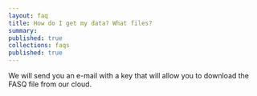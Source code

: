 ```yaml
---
layout: faq
title: How do I get my data? What files?
summary:
published: true
collections: faqs
published: true
---
```


We will send you an e-mail with a key that will allow you to download the FASQ file from our cloud.
